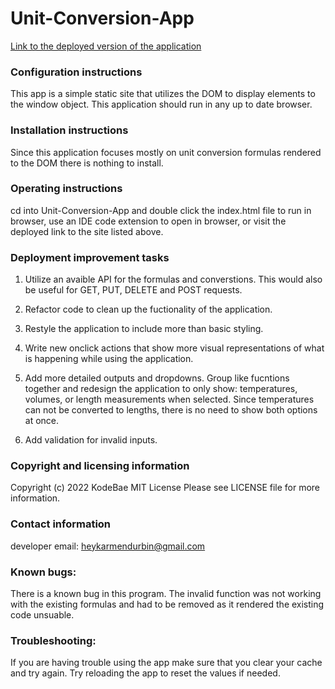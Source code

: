 # Unit-Conversion-App

[Link to the deployed version of the application](https://unit-conversion-app.netlify.app)

### Configuration instructions
This app is a simple static site that utilizes the DOM to display elements to the window object. This application should run in any up to date browser.

### Installation instructions
Since this application focuses mostly on unit conversion formulas rendered to the DOM there is nothing to install. 

### Operating instructions
cd into Unit-Conversion-App and double click the index.html file to run in browser, use an IDE code extension to open in browser, or visit the deployed link to the site listed above. 

### Deployment improvement tasks
1. Utilize an avaible API for the formulas and converstions. This would also be useful for GET, PUT, DELETE and POST requests. 

2. Refactor code to clean up the fuctionality of the application. 

3. Restyle the application to include more than basic styling. 

4. Write new onclick actions that show more visual representations of what is happening while using the application.

5. Add more detailed outputs and dropdowns. Group like fucntions together and redesign the application to only show: temperatures, volumes, or length measurements when selected. Since temperatures can not be converted to lengths, there is no need to show both options at once.

6. Add validation for invalid inputs.

### Copyright and licensing information 
Copyright (c) 2022 KodeBae
MIT License
Please see LICENSE file for more information.

### Contact information 
developer email: heykarmendurbin@gmail.com

### Known bugs:
There is a known bug in this program. The invalid function was not working with the existing formulas and had to be removed as it rendered the existing code unsuable.

### Troubleshooting: 
If you are having trouble using the app make sure that you clear your cache and try again. Try reloading the app to reset the values if needed. 